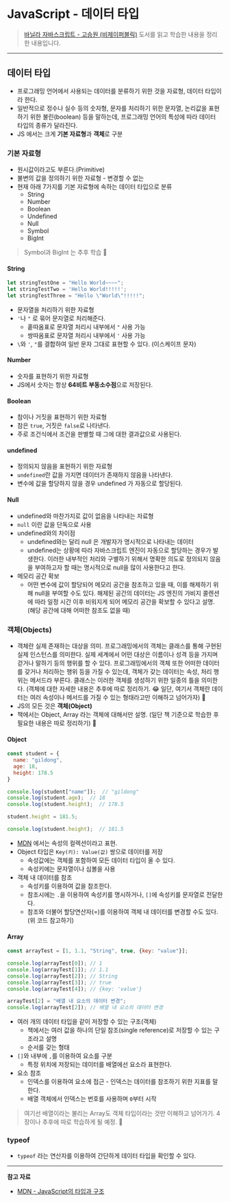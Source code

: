 # JavaScript - 데이터 타입

> [바닐라 자바스크립트 - 고승원 (비제이퍼블릭)](http://www.yes24.com/Product/Goods/105608999) 도서를 읽고 학습한 내용을 정리한 내용입니다.

---

## 데이터 타입

- 프로그래밍 언어에서 사용되는 데이터를 분류하기 위한 것을 자료형, 데이터 타입이라 한다.
- 일반적으로 정수나 실수 등의 숫자형, 문자를 처리하기 위한 문자열, 논리값을 표현하기 위한 불린(boolean) 등을 말하는데, 프로그래밍 언어의 특성에 따라 데이터 타입의 종류가 달라진다.
- JS 에서는 크게 **기본 자료형**과 **객체**로 구분

### 기본 자료형

- 원시값이라고도 부른다.(Primitive)
- 불변의 값을 정의하기 위한 자료형 - 변경할 수 없는
- 현재 아래 7가지를 기본 자료형에 속하는 데이터 타입으로 분류
  - String
  - Number
  - Boolean
  - Undefined
  - Null
  - Symbol
  - BigInt

> Symbol과 BigInt 는 추후 학습 📝

#### String

```js
let stringTestOne = "Hello World~~~~";
let stringTestTwo = 'Hello World!!!!!';
let stringTestThree = "Hello \"World\"!!!!!";
```

- 문자열을 처리하기 위한 자료형
- `'`나 `"` 로 묶어 문자열로 처리해준다.
  - 홑따옴표로 문자열 처리시 내부에서 `"` 사용 가능
  - 쌍따옴표로 문자열 처리시 내부에서 `'` 사용 가능
- `\`와 `'`, `"`를 결합하여 일반 문자 그대로 표현할 수 있다. (이스케이프 문자)

#### Number

- 숫자를 표현하기 위한 자료형
- JS에서 숫자는 항상 **64비트 부동소수점**으로 저장된다.

#### Boolean

- 참이나 거짓을 표현하기 위한 자료형
- 참은 `true`, 거짓은 `false`로 나타낸다.
- 주로 조건식에서 조건을 판별할 때 그에 대한 결과값으로 사용된다.

#### undefined

- 정의되지 않음을 표현하기 위한 자료형
- `undefined`란 값을 가지면 데이터가 존재하지 않음을 나타낸다.
- 변수에 값을 할당하지 않을 경우 undefined 가 자동으로 할당된다.

#### Null

- undefined와 마찬가지로 값이 없음을 나타내는 자료형
- `null` 이란 값을 단독으로 사용
- undefined와의 차이점
  - undefined와는 달리 null 은 개발자가 명시적으로 나타내는 데이터
  - undefined는 상황에 따라 자바스크립트 엔진이 자동으로 할당하는 경우가 발생한다. 이러한 내부적인 처리와 구별하기 위해서 명확한 의도로 정의되지 않음을 부여하고자 할 때는 명시적으로 null을 많이 사용한다고 한다.
- 메모리 공간 확보
  - 어떤 변수에 값이 할당되어 메모리 공간을 참조하고 있을 때, 이를 해제하기 위해 null을 부여할 수도 있다. 해제된 공간의 데이터는 JS 엔진의 가비지 콜렌션에 따라 일정 시간 이후 비워지게 되어 메모리 공간을 확보할 수 있다고 설명. (해당 공간에 대해 어떠한 참조도 없을 때)

### 객체(Objects)

- 객체란 실제 존재하는 대상을 의미. 프로그래밍에서의 객체는 클래스를 통해 구현된 실제 인스턴스를 의미한다. 실제 세계에서 어떤 대상은 이름이나 성격 등을 가지며 걷거나 말하기 등의 행위를 할 수 있다. 프로그래밍에서의 객체 또한 어떠한 데이터를 갖거나 처리하는 행위 등을 가질 수 있는데, 객체가 갖는 데이터는 속성, 처리 행위는 메서드라 부른다. 클래스는 이러한 객체를 생성하기 위한 일종의 틀을 의미한다. (객체에 대한 자세한 내용은 추후에 따로 정리하기. 😂 일단, 여기서 객체란 데이터는 여러 속성이나 메서드를 가질 수 있는 형태라고만 이해하고 넘어가자) 📝
- JS의 모든 것은 **객체(Object)**
- 책에서는 Object, Array 라는 객체에 대해서만 설명. (일단 책 기준으로 학습한 후 필요한 내용은 따로 정리하기) 📝

#### Object

```js
const student = {
  name: "gildong",
  age: 18,
  height: 178.5
}

console.log(student["name"]);  // "gildong"
console.log(student.age);  // 18
console.log(student.height);  // 178.5

student.height = 181.5;

console.log(student.height);  // 181.5
```

- [MDN](https://developer.mozilla.org/ko/docs/Web/JavaScript/Data_structures#%EA%B0%9D%EC%B2%B4) 에서는 속성의 컬렉션이라고 표현.
- Object 타입은 `Key(키): Value(값)` 쌍으로 데이터를 저장
  - 속성값에는 객체를 포함하여 모든 데이터 타입이 올 수 있다.
  - 속성키에는 문자열이나 심볼을 사용
- 객체 내 데이터를 참조
  - 속성키를 이용하여 값을 참조한다.
  - 참조시에는 `.`을 이용하여 속성키를 명시하거나, `[]`에 속성키를 문자열로 전달한다.
  - 참조와 더불어 할당연산자(=)를 이용하여 객체 내 데이터를 변경할 수도 있다. (위 코드 참고하기)

#### Array

```js
const arrayTest = [1, 1.1, "String", true, {key: "value"}];

console.log(arrayTest[0]); // 1
console.log(arrayTest[1]); // 1.1
console.log(arrayTest[2]); // String
console.log(arrayTest[3]); // true
console.log(arrayTest[4]); // {key: 'value'}

arrayTest[2] = "배열 내 요소의 데이터 변경";
console.log(arrayTest[2]); // 배열 내 요소의 데이터 변경
```


- 여러 개의 데이터 타입을 같이 저장할 수 있는 구조(객체)
  - 책에서는 여러 값을 하나의 단일 참조(single reference)로 저장할 수 있는 구조라고 설명
  - 순서를 갖는 형태
- `[]`와 내부에 `,`를 이용하여 요소를 구분
  - 특정 위치에 저장되는 데이터를 배열에선 요소라 표현한다.
- 요소 참조
  - 인덱스를 이용하여 요소에 접근 - 인덱스는 데이터를 참조하기 위한 지표를 말한다.
  - 배열 객체에서 인덱스는 번호를 사용하며 `0`부터 시작

> 여기선 배열이라는 불리는 Array도 객체 타입이라는 것만 이해하고 넘어가기. 4장이나 추후에 따로 학습하게 될 예정. 📝

### typeof

- `typeof` 라는 연산자를 이용하여 간단하게 데이터 타입을 확인할 수 있다.

---

**참고 자료**

- [MDN - JavaScript의 타입과 구조](https://developer.mozilla.org/ko/docs/Web/JavaScript/Data_structures)